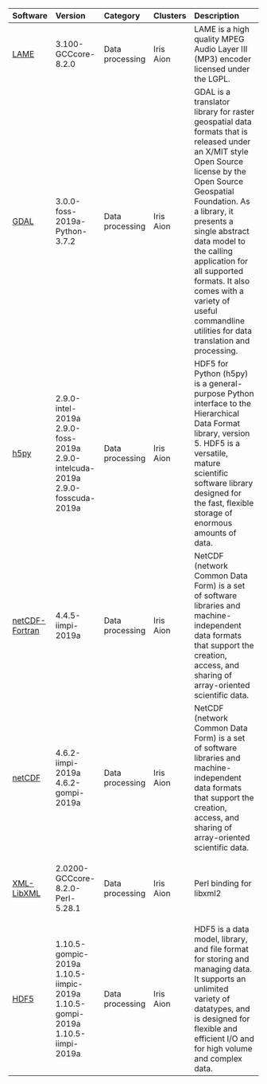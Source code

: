 | Software                                                                                  | Version                                                                                       | Category               | Clusters            | Description                                                                                                                                                                                                                                                                                                                                                                        |
|:------------------------------------------------------------------------------------------|:----------------------------------------------------------------------------------------------|:-----------------------|:--------------------|:-----------------------------------------------------------------------------------------------------------------------------------------------------------------------------------------------------------------------------------------------------------------------------------------------------------------------------------------------------------------------------------|
| <p><a href=http://lame.sourceforge.net/>LAME</a></p>                                      | <p>3.100-GCCcore-8.2.0</p>                                                                    | <p>Data processing</p> | <p>Iris<br>Aion</p> | LAME is a high quality MPEG Audio Layer III (MP3) encoder licensed under the LGPL.                                                                                                                                                                                                                                                                                                 |
| <p><a href=http://www.gdal.org/>GDAL</a></p>                                              | <p>3.0.0-foss-2019a-Python-3.7.2</p>                                                          | <p>Data processing</p> | <p>Iris<br>Aion</p> | GDAL is a translator library for raster geospatial data formats that is released under an X/MIT style Open Source license by the Open Source Geospatial Foundation. As a library, it presents a single abstract data model to the calling application for all supported formats. It also comes with a variety of useful commandline utilities for data translation and processing. |
| <p><a href=http://www.h5py.org/>h5py</a></p>                                              | <p>2.9.0-intel-2019a<br>2.9.0-foss-2019a<br>2.9.0-intelcuda-2019a<br>2.9.0-fosscuda-2019a</p> | <p>Data processing</p> | <p>Iris<br>Aion</p> | HDF5 for Python (h5py) is a general-purpose Python interface to the Hierarchical Data Format library, version 5. HDF5 is a versatile, mature scientific software library designed for the fast, flexible storage of enormous amounts of data.                                                                                                                                      |
| <p><a href=http://www.unidata.ucar.edu/software/netcdf/>netCDF-Fortran</a></p>            | <p>4.4.5-iimpi-2019a</p>                                                                      | <p>Data processing</p> | <p>Iris<br>Aion</p> | NetCDF (network Common Data Form) is a set of software libraries and machine-independent data formats that support the creation, access, and sharing of array-oriented scientific data.                                                                                                                                                                                            |
| <p><a href=http://www.unidata.ucar.edu/software/netcdf/>netCDF</a></p>                    | <p>4.6.2-iimpi-2019a<br>4.6.2-gompi-2019a</p>                                                 | <p>Data processing</p> | <p>Iris<br>Aion</p> | NetCDF (network Common Data Form) is a set of software libraries and machine-independent data formats that support the creation, access, and sharing of array-oriented scientific data.                                                                                                                                                                                            |
| <p><a href=https://metacpan.org/pod/distribution/XML-LibXML/LibXML.pod>XML-LibXML</a></p> | <p>2.0200-GCCcore-8.2.0-Perl-5.28.1</p>                                                       | <p>Data processing</p> | <p>Iris<br>Aion</p> | Perl binding for libxml2                                                                                                                                                                                                                                                                                                                                                           |
| <p><a href=https://portal.hdfgroup.org/display/support>HDF5</a></p>                       | <p>1.10.5-gompic-2019a<br>1.10.5-iimpic-2019a<br>1.10.5-gompi-2019a<br>1.10.5-iimpi-2019a</p> | <p>Data processing</p> | <p>Iris<br>Aion</p> | HDF5 is a data model, library, and file format for storing and managing data. It supports an unlimited variety of datatypes, and is designed for flexible and efficient I/O and for high volume and complex data.                                                                                                                                                                  |